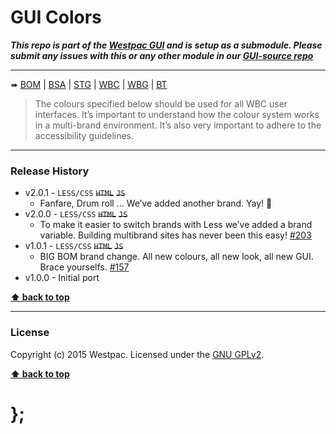 GUI Colors
==========

***This repo is part of the [Westpac GUI](http://gel.westpacgroup.com.au/GUI/) and is setup as a submodule. Please submit any issues with this or any other
module in our [GUI-source repo](https://github.com/WestpacCXTeam/GUI-source/issues)***

----------------------------------------------------------------------------------------------------------------------------------------------------------------

➠
[BOM](http://westpaccxteam.github.io/GUI_colors/tests/BOM/) |
[BSA](http://westpaccxteam.github.io/GUI_colors/tests/BSA/) |
[STG](http://westpaccxteam.github.io/GUI_colors/tests/STG/) |
[WBC](http://westpaccxteam.github.io/GUI_colors/tests/WBC/) |
[WBG](http://westpaccxteam.github.io/GUI_colors/tests/WBG/) |
[BT](http://westpaccxteam.github.io/GUI_colors/tests/BT/)

> The colours specified below should be used for all WBC user interfaces. It’s important to understand how the colour system works in a multi-brand
> environment. It’s also very important to adhere to the accessibility guidelines.

----------------------------------------------------------------------------------------------------------------------------------------------------------------


### Release History

* v2.0.1 - `LESS/CSS` ~~`HTML`~~ ~~`JS`~~
	* Fanfare, Drum roll … We’ve added another brand. Yay! :clap:
* v2.0.0 - `LESS/CSS` ~~`HTML`~~ ~~`JS`~~
	* To make it easier to switch brands with Less we’ve added a brand variable. Building multibrand sites has never been this easy!
		[#203](https://github.com/WestpacCXTeam/GUI-source/issues/203)
* v1.0.1 - `LESS/CSS` ~~`HTML`~~ ~~`JS`~~
	* BIG BOM brand change. All new colours, all new look, all new GUI. Brace yourselfs.
		[#157](https://github.com/WestpacCXTeam/GUI-source/issues/157)
* v1.0.0 - Initial port

**[⬆ back to top](#content)**


----------------------------------------------------------------------------------------------------------------------------------------------------------------


### License

Copyright (c) 2015 Westpac. Licensed under the [GNU GPLv2](https://raw.githubusercontent.com/WestpacCXTeam/GUI_colors/master/LICENSE).

**[⬆ back to top](#content)**

# };